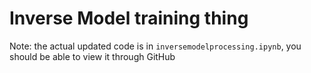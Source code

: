 # Inverse Model training thing

Note: the actual updated code is in `inversemodelprocessing.ipynb`, you should be able to view it through GitHub
